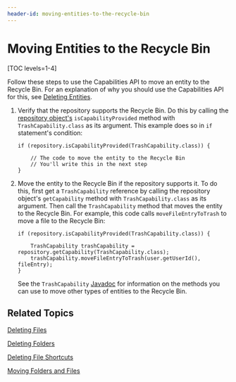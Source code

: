 ```yaml
---
header-id: moving-entities-to-the-recycle-bin
---
```


# Moving Entities to the Recycle Bin

[TOC levels=1-4]

Follow these steps to use the Capabilities API to move an entity to the Recycle 
Bin. For an explanation of why you should use the Capabilities API for this, see 
[Deleting Entities](/docs/7-2/frameworks/-/knowledge_base/frameworks/deleting-entities). 

1.  Verify that the repository supports the Recycle Bin. Do this by calling the 
    [repository object's](/docs/7-2/frameworks/-/knowledge_base/frameworks/documents-and-media-api#specifying-repositories) 
    `isCapabilityProvided` method with `TrashCapability.class` as its argument. 
    This example does so in `if` statement's condition: 

        if (repository.isCapabilityProvided(TrashCapability.class)) {

            // The code to move the entity to the Recycle Bin
            // You'll write this in the next step
        }

2.  Move the entity to the Recycle Bin if the repository supports it. To do 
    this, first get a `TrashCapability` reference by calling the repository 
    object's `getCapability` method with `TrashCapability.class` as its 
    argument. Then call the `TrashCapability` method that moves the entity to 
    the Recycle Bin. For example, this code calls `moveFileEntryToTrash` to move 
    a file to the Recycle Bin: 

        if (repository.isCapabilityProvided(TrashCapability.class)) {

            TrashCapability trashCapability = repository.getCapability(TrashCapability.class);
            trashCapability.moveFileEntryToTrash(user.getUserId(), fileEntry);
        }

    See the `TrashCapability` 
    [Javadoc](@platform-ref@/7.2-latest/javadocs/portal-kernel/com/liferay/portal/kernel/repository/capabilities/TrashCapability.html) 
    for information on the methods you can use to move other types of entities 
    to the Recycle Bin. 

## Related Topics

[Deleting Files](/docs/7-2/frameworks/-/knowledge_base/frameworks/deleting-files)

[Deleting Folders](/docs/7-2/frameworks/-/knowledge_base/frameworks/deleting-folders)

[Deleting File Shortcuts](/docs/7-2/frameworks/-/knowledge_base/frameworks/deleting-file-shortcuts)

[Moving Folders and Files](/docs/7-2/frameworks/-/knowledge_base/frameworks/moving-folders-and-files)
